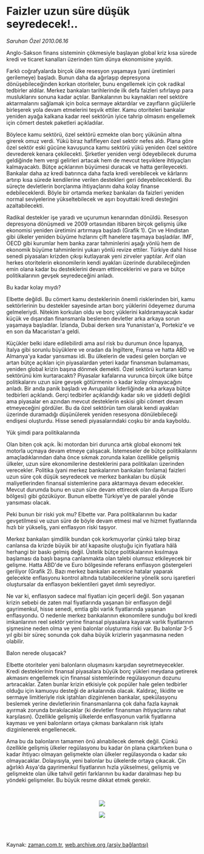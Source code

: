 # Faizler uzun süre düşük seyredecek!..

*Saruhan Özel 2010.06.16*

<td class="columnist-detail">
<p>Anglo-Sakson finans sisteminin çökmesiyle başlayan global kriz kısa sürede kredi ve ticaret kanalları üzerinden tüm dünya ekonomisine yayıldı.</p>
<p>
<div id="haberMetinDiv">
<p>Farklı coğrafyalarda birçok ülke resesyon yaşamaya (yani üretimleri gerilemeye) başladı. Bunun daha da ağırlaşıp depresyona dönüşebileceğinden korkan otoriteler, bunu engellemek için çok radikal tedbirler aldılar. Merkez bankaları tarihlerinde ilk defa faizleri sıfırlayıp para musluklarını sonuna kadar açtılar. Bankalarının bu kaynakları reel sektöre aktarmalarını sağlamak için bolca sermaye aktardılar ve zayıfların güçlülerle birleşerek yola devam etmelerini teşvik ettiler. Kamu otoriteleri bankalar yeniden ayağa kalkana kadar reel sektörün iyice tahrip olmasını engellemek için cömert destek paketleri açıkladılar.
<p> Böylece kamu sektörü, özel sektörü ezmekte olan borç yükünün altına girerek omuz verdi. Yükü biraz hafifleyen özel sektör nefes aldı. Plana göre özel sektör eski gücüne kavuşunca kamu sektörü yükü yeniden özel sektöre devrederek kenara çekilecekti. Şirketler yeniden vergi ödeyebilecek duruma geldiğinde hem vergi gelirleri artacak hem de mevcut teşviklere ihtiyaçları kalmayacaktı. Bütçe açıklarının büyümesi duracak ve hatta gerileyecekti. Bankalar daha az kredi batırınca daha fazla kredi verebilecek ve kârlarını artırıp kısa sürede kendilerine verilen destekleri geri ödeyebileceklerdi. Bu süreçte devletlerin borçlanma ihtiyaçlarını daha kolay finanse edebileceklerdi. Böyle bir ortamda merkez bankaları da faizleri yeniden normal seviyelerine yükseltebilecek ve aşırı boyuttaki kredi desteğini azaltabilecekti.
<p> Radikal destekler işe yaradı ve uçurumun kenarından dönüldü. Resesyon depresyona dönüşmedi ve 2009 ortasından itibaren birçok gelişmiş ülke ekonomisi yeniden üretimini artırmaya başladı (Grafik 1). Çin ve Hindistan gibi ülkeler yeniden büyüme hızlarını çift hanelere taşımaya başladılar. IMF, OECD gibi kurumlar hem banka zarar tahminlerini aşağı yönlü hem de ekonomik büyüme tahminlerini yukarı yönlü revize ettiler. Türkiye dahil hisse senedi piyasaları krizden çıkışı kutlayarak yeni zirveler yaptılar. Arif olan herkes otoritelerin ekonomilerin kendi ayakları üzerinde durabileceğinden emin olana kadar bu desteklerini devam ettireceklerini ve para ve bütçe politikalarının gevşek seyredeceğini anladı. 
<p>Bu kadar kolay mıydı?
<p>Elbette değildi. Bu cömert kamu desteklerinin önemli risklerinden biri, kamu sektörlerinin bu destekler sayesinde artan borç yüklerini ödeyemez duruma gelmeleriydi. Nitekim korkulan oldu ve borç yüklerini kaldıramayacak kadar küçük ve dışarıdan finansmanla beslenen devletler arka arkaya sorun yaşamaya başladılar. İzlanda, Dubai derken sıra Yunanistan'a, Portekiz'e ve en son da Macaristan'a geldi. 
<p> Küçükler belki idare edilebilirdi ama asıl risk bu durumun önce İspanya, İtalya gibi sorunlu büyüklere ve oradan da İngiltere, Fransa ve hatta ABD ve Almanya'ya kadar yansıması idi. Bu ülkelerin de vadesi gelen borçları ve artan bütçe açıkları için piyasalardan yeteri kadar finansman bulamaması, yeniden global krizin başına dönmek demekti. Özel sektörü kurtaran kamu sektörünü kim kurtaracaktı? Piyasalar kafalarına vurunca birçok ülke bütçe politikalarını uzun süre gevşek götürmenin o kadar kolay olmayacağını anladı. Bir anda panik başladı ve Avrupalılar liderliğinde arka arkaya bütçe tedbirleri açıklandı. Gerçi tedbirler açıklandığı kadar sıkı ve şiddetli değildi ama piyasalar en azından mevcut desteklerin eskisi gibi cömert devam etmeyeceğini gördüler. Bu da özel sektörün tam olarak kendi ayakları üzerinde duramadığı düşünülerek yeniden resesyona dönülebileceği endişesi oluşturdu. Hisse senedi piyasalarındaki coşku bir anda kayboldu. 
<p>Yük şimdi para politikalarında
<p>Olan biten çok açık. İki motordan biri durunca artık global ekonomi tek motorla uçmaya devam etmeye çalışacak. İstemeseler de bütçe politikalarını amaçladıklarından daha önce sıkmak zorunda kalan özellikle gelişmiş ülkeler, uzun süre ekonomilerine desteklerini para politikaları üzerinden verecekler. Politika (yani merkez bankalarının bankaları fonlama) faizleri uzun süre çok düşük seyredecek ve merkez bankaları bu düşük maliyetlerinden finansal sistemlerine para aktarmaya devam edecekler. Mevcut durumda bunu en uzun süre devam ettirecek olan da Avrupa (Euro bölgesi) gibi gözüküyor. Bunun elbette Türkiye'ye de paralel yönde yansıması olacak. 
<p> Peki bunun bir riski yok mu? Elbette var. Para politikalarının bu kadar gevşetilmesi ve uzun süre de böyle devam etmesi mal ve hizmet fiyatlarında hızlı bir yükseliş, yani enflasyon riski taşıyor. 
<p> Merkez bankaları şimdilik bundan çok korkmuyorlar çünkü talep biraz canlansa da krizde büyük bir atıl kapasite oluştuğu için fiyatlara hâlâ herhangi bir baskı gelmiş değil. Üstelik bütçe politikalarının kısılmaya başlaması da başlı başına canlanmakta olan talebi olumsuz etkileyecek bir gelişme. Hatta ABD'de ve Euro bölgesinde referans enflasyon göstergeleri geriliyor (Grafik 2). Bazı merkez bankaları acemice hatalar yaparak gelecekte enflasyonu kontrol altında tutabileceklerine yönelik soru işaretleri oluştursalar da enflasyon beklentileri gayet ılımlı seyrediyor. 
<p> Ne var ki, enflasyon sadece mal fiyatları için geçerli değil. Son yaşanan krizin sebebi de zaten mal fiyatlarında yaşanan bir enflasyon değil gayrimenkul, hisse senedi, emtia gibi varlık fiyatlarında yaşanan enflasyondu. O nedenle merkez bankalarının ekonomilere sunduğu bol kredi imkanlarının reel sektör yerine finansal piyasalara kayarak varlık fiyatlarının şişmesine neden olma ve yeni balonlar oluşturma riski var. Bu balonlar 3-5 yıl gibi bir süreç sonunda çok daha büyük krizlerin yaşanmasına neden olabilir.
<p>Balon nerede oluşacak?
<p>Elbette otoriteler yeni balonların oluşmasını karşıdan seyretmeyecekler. Kredi desteklerinin finansal piyasalara büyük borç yükleri meydana getirerek akmasını engellemek için finansal sistemlerinde regülasyonun dozunu artıracaklar. Zaten bunlar krizin etkisiyle çok popüler hale gelen tedbirler olduğu için kamuoyu desteği de arkalarında olacak. Kaldıraç, likidite ve sermaye limitleriyle risk iştahları dizginlenen bankalar, spekülasyonu beslemek yerine devletlerinin finansmanlarına çok daha fazla kaynak ayırmak zorunda bırakılacaklar (ki devletler finansman ihtiyaçlarını rahat karşılasın). Özellikle gelişmiş ülkelerde enflasyonun varlık fiyatlarına kayması ve yeni balonların ortaya çıkması bankaların risk iştahı dizginlenerek engellenecek. 
<p> Ama bu da balonların tamamen önü alınabilecek demek değil. Çünkü özellikle gelişmiş ülkeler regülasyonu bu kadar ön plana çıkartırken buna o kadar ihtiyacı olmayan gelişmekte olan ülkeler regülasyonda o kadar sıkı olmayacaklar. Dolayısıyla, yeni balonlar bu ülkelerde ortaya çıkacak. Çin ağırlıklı Asya'da gayrimenkul fiyatlarının hızla yükselmesi, gelişmiş ve gelişmekte olan ülke tahvil getiri farklarının bu kadar daralması hep bu yöndeki gelişmeler. Bu büyük resme dikkat etmek gerekir.
<p><br/>
<p>
<p><p align="center"><img border="0" src="http://web.archive.org/web/20120112114058im_/http://medya.zaman.com.tr/2010/06/16/resim1.jpg"/>
<br/>
<p>
<p><p align="center"><img border="0" src="http://web.archive.org/web/20120112114058im_/http://medya.zaman.com.tr/2010/06/16/resim2.jpg"/>
<p></p></p></p></p></p></p></p></p></p></p></p></p></p></p></p></p></p></p></p></p></p></p></div>
</p>


<p><br>
		 </br></p></td>

Kaynak: [zaman.com.tr](http://zaman.com.tr/yazar.do?yazino=995860), [web.archive.org (arşiv bağlantısı)](http://web.archive.org/web/20120112114058/http://www.zaman.com.tr:80/yazar.do?yazino=995860)
